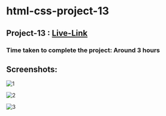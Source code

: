# html-css-project-13

## Project-13 : [Live-Link](https://html-css-proj-13.netlify.app/)

### Time taken to complete the project: Around 3 hours

## Screenshots:

![1](https://user-images.githubusercontent.com/110112176/186402096-d252c164-0620-47dd-ab59-5c116da6e31f.png)


![2](https://user-images.githubusercontent.com/110112176/186402116-d6c556c2-0ea8-4522-8b25-32a7cac6ffeb.png)


![3](https://user-images.githubusercontent.com/110112176/186402132-aba6b2ca-819e-45f1-8fdb-ded0746424f3.png)
